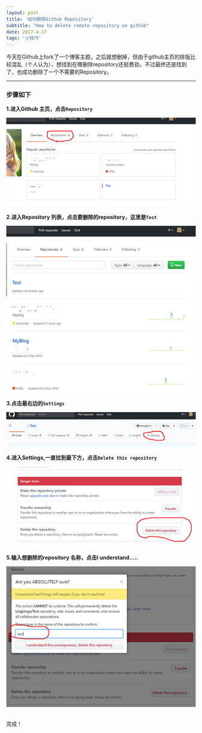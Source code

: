 ```yaml
---
layout: post
title: '如何删除Github Repository'
subtitle: "How to delete remote repository on github"
date: 2017-4-17 
tags: '小技巧'
---
```


今天在Github上fork了一个博客主题，之后就想删掉，但由于github主页的排版比较混乱（个人认为），想找到在哪删除repository还挺费劲，不过最终还是找到了，也成功删除了一个不需要的Repository。

-------
###  步骤如下

**1.进入Github 主页，点击```Repository```**

![github 主页](/images/repository.png)


**2.进入Repository 列表，点击要删除的repository，这里是```Test```**

![Repository 列表](/images/repository2.png)


**3.点击最右边的```Settings```**

![settings](/images/repository3.png)


**4.进入Settings,一直拉到最下方，点击```Delete this repository```**

![settings](/images/repository4.png)


**5.输入想删除的repository 名称，点击I understand.....**

![settings](/images/repository5.png)

<br>
完成！





